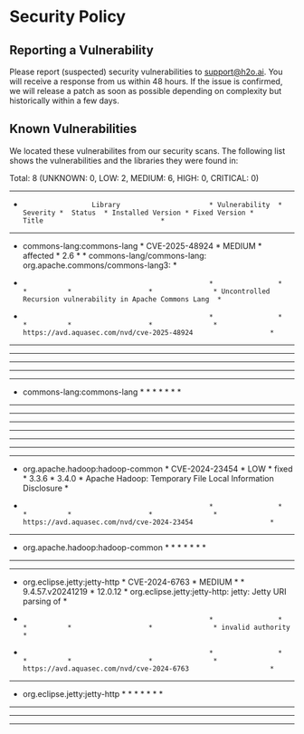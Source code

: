 # Security Policy

## Reporting a Vulnerability

Please report (suspected) security vulnerabilities to support@h2o.ai. You will receive a response from us within 48 hours. 
If the issue is confirmed, we will release a patch as soon as possible depending on complexity but historically within a few days.

## Known Vulnerabilities
We located these vulnerabilites from our security scans. The following list shows the vulnerabilities and the libraries they were found in:

Total: 8 (UNKNOWN: 0, LOW: 2, MEDIUM: 6, HIGH: 0, CRITICAL: 0)

***********************************************************************************************************************************************************************************************
*                      Library                      * Vulnerability  * Severity *  Status  * Installed Version * Fixed Version *                            Title                             *
***********************************************************************************************************************************************************************************************
* commons-lang:commons-lang                         * CVE-2025-48924 * MEDIUM   * affected * 2.6               *               * commons-lang/commons-lang: org.apache.commons/commons-lang3: *
*                                                   *                *          *          *                   *               * Uncontrolled Recursion vulnerability in Apache Commons Lang  *
*                                                   *                *          *          *                   *               * https://avd.aquasec.com/nvd/cve-2025-48924                   *
*                                                   *                *          *          *                   *****************                                                              *
*                                                   *                *          *          *                   *               *                                                              *
*                                                   *                *          *          *                   *               *                                                              *
*                                                   *                *          *          *                   *               *                                                              *
*****************************************************                *          *          *                   *****************                                                              *
* commons-lang:commons-lang                         *                *          *          *                   *               *                                                              *
*                                                   *                *          *          *                   *               *                                                              *
*                                                   *                *          *          *                   *               *                                                              *
*                                                   *                *          *          *                   *****************                                                              *
*                                                   *                *          *          *                   *               *                                                              *
*                                                   *                *          *          *                   *               *                                                              *
*                                                   *                *          *          *                   *               *                                                              *
***********************************************************************************************************************************************************************************************
* org.apache.hadoop:hadoop-common                   * CVE-2024-23454 * LOW      * fixed    * 3.3.6             * 3.4.0         * Apache Hadoop: Temporary File Local Information Disclosure   *
*                                                   *                *          *          *                   *               * https://avd.aquasec.com/nvd/cve-2024-23454                   *
*****************************************************                *          *          *                   *               *                                                              *
* org.apache.hadoop:hadoop-common                   *                *          *          *                   *               *                                                              *
*                                                   *                *          *          *                   *               *                                                              *
*********************************************************************************          ****************************************************************************************************
* org.eclipse.jetty:jetty-http                      * CVE-2024-6763  * MEDIUM   *          * 9.4.57.v20241219  * 12.0.12       * org.eclipse.jetty:jetty-http: jetty: Jetty URI parsing of    *
*                                                   *                *          *          *                   *               * invalid authority                                            *
*                                                   *                *          *          *                   *               * https://avd.aquasec.com/nvd/cve-2024-6763                    *
*****************************************************                *          *          *                   *               *                                                              *
* org.eclipse.jetty:jetty-http                      *                *          *          *                   *               *                                                              *
*                                                   *                *          *          *                   *               *                                                              *
*                                                   *                *          *          *                   *               *                                                              *
***********************************************************************************************************************************************************************************************
